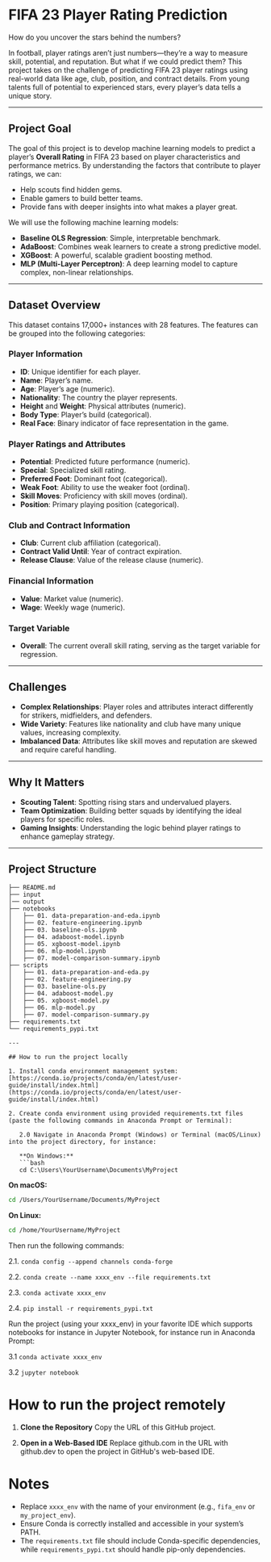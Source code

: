 # **FIFA 23 Player Rating Prediction**
How do you uncover the stars behind the numbers?

In football, player ratings aren’t just numbers—they’re a way to measure skill, potential, and reputation. But what if we could predict them? This project takes on the challenge of predicting FIFA 23 player ratings using real-world data like age, club, position, and contract details. From young talents full of potential to experienced stars, every player’s data tells a unique story.

---

## **Project Goal**
The goal of this project is to develop machine learning models to predict a player’s **Overall Rating** in FIFA 23 based on player characteristics and performance metrics. By understanding the factors that contribute to player ratings, we can:

- Help scouts find hidden gems.
- Enable gamers to build better teams.
- Provide fans with deeper insights into what makes a player great.

We will use the following machine learning models:

- **Baseline OLS Regression**: Simple, interpretable benchmark.
- **AdaBoost**: Combines weak learners to create a strong predictive model.
- **XGBoost**: A powerful, scalable gradient boosting method.
- **MLP (Multi-Layer Perceptron)**: A deep learning model to capture complex, non-linear relationships.

---

## **Dataset Overview**
This dataset contains 17,000+ instances with 28 features. The features can be grouped into the following categories:

### **Player Information**
- **ID**: Unique identifier for each player.
- **Name**: Player’s name.
- **Age**: Player’s age (numeric).
- **Nationality**: The country the player represents.
- **Height** and **Weight**: Physical attributes (numeric).
- **Body Type**: Player’s build (categorical).
- **Real Face**: Binary indicator of face representation in the game.

### **Player Ratings and Attributes**
- **Potential**: Predicted future performance (numeric).
- **Special**: Specialized skill rating.
- **Preferred Foot**: Dominant foot (categorical).
- **Weak Foot**: Ability to use the weaker foot (ordinal).
- **Skill Moves**: Proficiency with skill moves (ordinal).
- **Position**: Primary playing position (categorical).

### **Club and Contract Information**
- **Club**: Current club affiliation (categorical).
- **Contract Valid Until**: Year of contract expiration.
- **Release Clause**: Value of the release clause (numeric).

### **Financial Information**
- **Value**: Market value (numeric).
- **Wage**: Weekly wage (numeric).

### **Target Variable**
- **Overall**: The current overall skill rating, serving as the target variable for regression.

---

## **Challenges**
- **Complex Relationships**: Player roles and attributes interact differently for strikers, midfielders, and defenders.
- **Wide Variety**: Features like nationality and club have many unique values, increasing complexity.
- **Imbalanced Data**: Attributes like skill moves and reputation are skewed and require careful handling.

---

## **Why It Matters**
- **Scouting Talent**: Spotting rising stars and undervalued players.
- **Team Optimization**: Building better squads by identifying the ideal players for specific roles.
- **Gaming Insights**: Understanding the logic behind player ratings to enhance gameplay strategy.

---

## **Project Structure**
```plaintext
├── README.md
├── input
│── output
├── notebooks
│   ├── 01. data-preparation-and-eda.ipynb
│   ├── 02. feature-engineering.ipynb
│   ├── 03. baseline-ols.ipynb
│   ├── 04. adaboost-model.ipynb
│   ├── 05. xgboost-model.ipynb
│   ├── 06. mlp-model.ipynb
│   ├── 07. model-comparison-summary.ipynb
├── scripts
│   ├── 01. data-preparation-and-eda.py
│   ├── 02. feature-engineering.py
│   ├── 03. baseline-ols.py
│   ├── 04. adaboost-model.py
│   ├── 05. xgboost-model.py
│   ├── 06. mlp-model.py
│   ├── 07. model-comparison-summary.py
├── requirements.txt
└── requirements_pypi.txt

---

## How to run the project locally

1. Install conda environment management system: [https://conda.io/projects/conda/en/latest/user-guide/install/index.html](https://conda.io/projects/conda/en/latest/user-guide/install/index.html)

2. Create conda environment using provided requirements.txt files (paste the following commands in Anaconda Prompt or Terminal):

   2.0 Navigate in Anaconda Prompt (Windows) or Terminal (macOS/Linux) into the project directory, for instance:  

   **On Windows:**  
   ```bash
   cd C:\Users\YourUsername\Documents\MyProject
   ```
   **On macOS:**
   ```bash
   cd /Users/YourUsername/Documents/MyProject
   ```
   **On Linux:**
   ```bash
   cd /home/YourUsername/MyProject
   ```
   Then run the following commands:
   
   2.1. `conda config --append channels conda-forge`

   2.2. `conda create --name xxxx_env --file requirements.txt`

   2.3. `conda activate xxxx_env`

   2.4. `pip install -r requirements_pypi.txt`

  Run the project (using your xxxx_env) in your favorite IDE which supports notebooks for instance in Jupyter Notebook, for instance run in Anaconda Prompt:

  3.1 `conda activate xxxx_env`

  3.2 `jupyter notebook`

  # How to run the project remotely

  1. **Clone the Repository**
     Copy the URL of this GitHub project.

  2. **Open in a Web-Based IDE**
     Replace github.com in the URL with github.dev to open the project in GitHub's web-based IDE.

  # **Notes**

  - Replace `xxxx_env` with the name of your environment (e.g., `fifa_env` or `my_project_env`).
  - Ensure Conda is correctly installed and accessible in your system’s PATH.
  - The `requirements.txt` file should include Conda-specific dependencies, while `requirements_pypi.txt` should handle pip-only dependencies.
